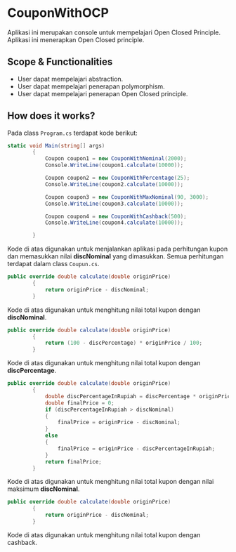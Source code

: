﻿# CouponWithOCP

Aplikasi ini merupakan console untuk mempelajari Open Closed Principle.
Aplikasi ini menerapkan Open Closed principle.

## Scope & Functionalities
* User dapat mempelajari abstraction.
* User dapat mempelajari penerapan polymorphism.
* User dapat mempelajari penerapan Open Closed principle.

## How does it works?
Pada class `Program.cs` terdapat kode berikut:
```c#
static void Main(string[] args)
        {
            Coupon coupon1 = new CouponWithNominal(2000);
            Console.WriteLine(coupon1.calculate(10000));

            Coupon coupon2 = new CouponWithPercentage(25);
            Console.WriteLine(coupon2.calculate(10000));

            Coupon coupon3 = new CouponWithMaxNominal(90, 3000);
            Console.WriteLine(coupon3.calculate(10000));

            Coupon coupon4 = new CouponWithCashback(500);
            Console.WriteLine(coupon4.calculate(10000));

        }
```
Kode di atas digunakan untuk menjalankan aplikasi pada perhitungan kupon dan memasukkan nilai **discNominal** yang dimasukkan.
Semua perhitungan terdapat dalam class `Coupun.cs`.

```C#
public override double calculate(double originPrice)
        {
            return originPrice - discNominal;
        }
```
Kode di atas digunakan untuk menghitung nilai total kupon dengan **discNominal**.

```C#
public override double calculate(double originPrice)
        {
            return (100 - discPercentage) * originPrice / 100;
        }
```
Kode di atas digunakan untuk menghitung nilai total kupon dengan **discPercentage**.

```C#
public override double calculate(double originPrice)
        {
            double discPercentageInRupiah = discPercentage * originPrice / 100;
            double finalPrice = 0;
            if (discPercentageInRupiah > discNominal)
            {
                finalPrice = originPrice - discNominal;
            }
            else
            {
                finalPrice = originPrice - discPercentageInRupiah;
            }
            return finalPrice;
        }
```
Kode di atas digunakan untuk menghitung nilai total kupon dengan nilai maksimum **discNominal**.

```C#
public override double calculate(double originPrice)
        {
            return originPrice - discNominal;
        }
```
Kode di atas digunakan untuk menghitung nilai total kupon dengan cashback.
